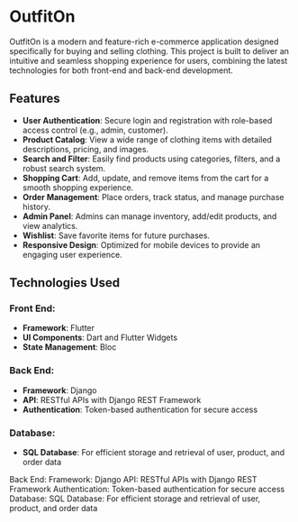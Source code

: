 # OutfitOn

OutfitOn is a modern and feature-rich e-commerce application designed specifically for buying and selling clothing. This project is built to deliver an intuitive and seamless shopping experience for users, combining the latest technologies for both front-end and back-end development.

## Features
- **User Authentication**: Secure login and registration with role-based access control (e.g., admin, customer).
- **Product Catalog**: View a wide range of clothing items with detailed descriptions, pricing, and images.
- **Search and Filter**: Easily find products using categories, filters, and a robust search system.
- **Shopping Cart**: Add, update, and remove items from the cart for a smooth shopping experience.
- **Order Management**: Place orders, track status, and manage purchase history.
- **Admin Panel**: Admins can manage inventory, add/edit products, and view analytics.
- **Wishlist**: Save favorite items for future purchases.
- **Responsive Design**: Optimized for mobile devices to provide an engaging user experience.

## Technologies Used

### Front End:
- **Framework**: Flutter
- **UI Components**: Dart and Flutter Widgets
- **State Management**: Bloc 

### Back End:
- **Framework**: Django
- **API**: RESTful APIs with Django REST Framework
- **Authentication**: Token-based authentication for secure access

### Database:
- **SQL Database**: For efficient storage and retrieval of user, product, and order data

Back End:
Framework: Django
API: RESTful APIs with Django REST Framework
Authentication: Token-based authentication for secure access
Database:
SQL Database: For efficient storage and retrieval of user, product, and order data
